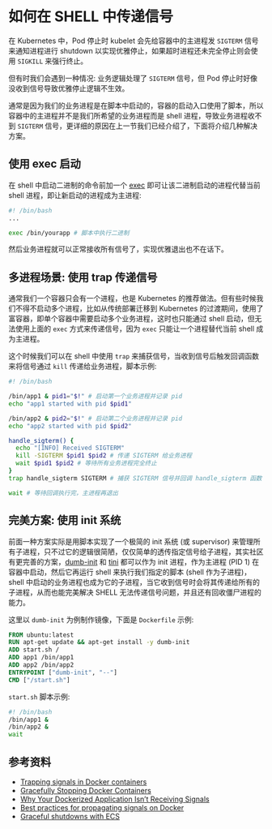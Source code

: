 # 如何在 SHELL 中传递信号

在 Kubernetes 中，Pod 停止时 kubelet 会先给容器中的主进程发 `SIGTERM` 信号来通知进程进行 shutdown 以实现优雅停止，如果超时进程还未完全停止则会使用 `SIGKILL` 来强行终止。

但有时我们会遇到一种情况: 业务逻辑处理了 `SIGTERM` 信号，但 Pod 停止时好像没收到信号导致优雅停止逻辑不生效。

通常是因为我们的业务进程是在脚本中启动的，容器的启动入口使用了脚本，所以容器中的主进程并不是我们所希望的业务进程而是 shell 进程，导致业务进程收不到 `SIGTERM` 信号，更详细的原因在上一节我们已经介绍了，下面将介绍几种解决方案。

## 使用 exec 启动

在 shell 中启动二进制的命令前加一个 [exec](https://stackoverflow.com/questions/18351198/what-are-the-uses-of-the-exec-command-in-shell-scripts) 即可让该二进制启动的进程代替当前 shell 进程，即让新启动的进程成为主进程:

```bash
#! /bin/bash
...

exec /bin/yourapp # 脚本中执行二进制
```

然后业务进程就可以正常接收所有信号了，实现优雅退出也不在话下。

## 多进程场景: 使用 trap 传递信号

通常我们一个容器只会有一个进程，也是 Kubernetes 的推荐做法。但有些时候我们不得不启动多个进程，比如从传统部署迁移到 Kubernetes 的过渡期间，使用了富容器，即单个容器中需要启动多个业务进程，这时也只能通过 shell 启动，但无法使用上面的 `exec` 方式来传递信号，因为 `exec` 只能让一个进程替代当前 shell 成为主进程。

这个时候我们可以在 shell 中使用 `trap` 来捕获信号，当收到信号后触发回调函数来将信号通过 `kill` 传递给业务进程，脚本示例:

```bash
#! /bin/bash

/bin/app1 & pid1="$!" # 启动第一个业务进程并记录 pid
echo "app1 started with pid $pid1"

/bin/app2 & pid2="$!" # 启动第二个业务进程并记录 pid
echo "app2 started with pid $pid2"

handle_sigterm() {
  echo "[INFO] Received SIGTERM"
  kill -SIGTERM $pid1 $pid2 # 传递 SIGTERM 给业务进程
  wait $pid1 $pid2 # 等待所有业务进程完全终止
}
trap handle_sigterm SIGTERM # 捕获 SIGTERM 信号并回调 handle_sigterm 函数

wait # 等待回调执行完，主进程再退出
```

## 完美方案: 使用 init 系统

前面一种方案实际是用脚本实现了一个极简的 init 系统 (或 supervisor) 来管理所有子进程，只不过它的逻辑很简陋，仅仅简单的透传指定信号给子进程，其实社区有更完善的方案，[dumb-init](https://github.com/Yelp/dumb-init) 和 [tini](https://github.com/krallin/tini) 都可以作为 init 进程，作为主进程 (PID 1) 在容器中启动，然后它再运行 shell 来执行我们指定的脚本 (shell 作为子进程)，shell 中启动的业务进程也成为它的子进程，当它收到信号时会将其传递给所有的子进程，从而也能完美解决 SHELL 无法传递信号问题，并且还有回收僵尸进程的能力。

这里以 `dumb-init` 为例制作镜像，下面是 `Dockerfile` 示例:

```dockerfile
FROM ubuntu:latest
RUN apt-get update && apt-get install -y dumb-init
ADD start.sh /
ADD app1 /bin/app1
ADD app2 /bin/app2
ENTRYPOINT ["dumb-init", "--"]
CMD ["/start.sh"]
```

`start.sh` 脚本示例:

```bash
#! /bin/bash
/bin/app1 &
/bin/app2 &
wait
```

## 参考资料

* [Trapping signals in Docker containers](https://medium.com/@gchudnov/trapping-signals-in-docker-containers-7a57fdda7d86)
* [Gracefully Stopping Docker Containers](https://www.ctl.io/developers/blog/post/gracefully-stopping-docker-containers/)
* [Why Your Dockerized Application Isn’t Receiving Signals](https://hynek.me/articles/docker-signals/)
* [Best practices for propagating signals on Docker](https://www.kaggle.com/residentmario/best-practices-for-propagating-signals-on-docker)
* [Graceful shutdowns with ECS](https://aws.amazon.com/cn/blogs/containers/graceful-shutdowns-with-ecs/)